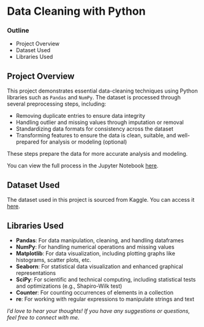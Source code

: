 # Data Cleaning with Python


### Outline

- Project Overview
- Dataset Used
- Libraries Used


## Project Overview
This project demonstrates essential data-cleaning techniques using Python libraries such as `Pandas` and `NumPy`. The dataset is processed through several preprocessing steps, including:

- Removing duplicate entries to ensure data integrity
- Handling outlier and missing values through imputation or removal
- Standardizing data formats for consistency across the dataset
- Transforming features to ensure the data is clean, suitable, and well-prepared for analysis or modeling (optional)

These steps prepare the data for more accurate analysis and modeling.

You can view the full process in the Jupyter Notebook [here](https://github.com/Lillian1070/showcase_python_dataCleaning_1/blob/main/kaggle_coffeeBean_dataCleaning.ipynb). 


## Dataset Used
The dataset used in this project is sourced from Kaggle. You can access it [here](https://www.kaggle.com/datasets/fatihb/coffee-quality-data-cqi).

## Libraries Used
- **Pandas**: For data manipulation, cleaning, and handling dataframes
- **NumPy**: For handling numerical operations and missing values
- **Matplotlib**: For data visualization, including plotting graphs like histograms, scatter plots, etc.
- **Seaborn**: For statistical data visualization and enhanced graphical representations
- **SciPy**: For scientific and technical computing, including statistical tests and optimizations (e.g., Shapiro-Wilk test)
- **Counter**: For counting occurrences of elements in a collection
- **re**: For working with regular expressions to manipulate strings and text







_I’d love to hear your thoughts! If you have any suggestions or questions, feel free to connect with me._


